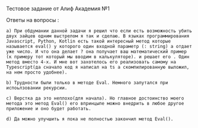 Тестовое задание от Алиф Академия №1

Ответы на вопросы : 

    a) При обдумании данной задачи я решил что если есть возможность убить двух зайцев одним выстрелом я так и сделаю. В языках программирования Javascript, Python, Kotlin есть такой интересный метод которые называется eval() у которого один входной параметр (: string) а отдает уже число. И что она делает ? она получает ваш математический пример (к примеру тот который мы вводим в калькуляторе). и решает его . Один метод вместо 4-х. И мне вот захотелось его реализовать самому на Typescript(да сначало код я написал на ts а скомпилированную выложил, на нем просто удобнее).
    
    b) Трудности были только в методе Eval. Немного запутался при испоьлзовании рекурсии.

    c) Верстка да это неплохо(для начала). Но главное достоинство моего метода это метод Eval() его впринцыпе можно внедрить в любое другое приложение и оно будет работать.

    d) Да можно улучшить я пока не полностью закончил метод Eval().